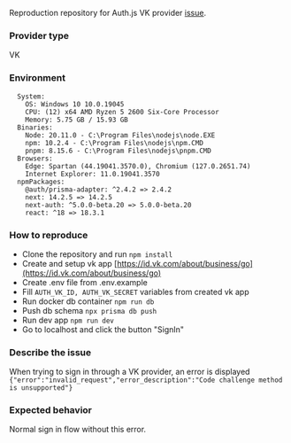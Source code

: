 Reproduction repository for Auth.js VK provider [issue](https://github.com/nextauthjs/next-auth/issues/11633).

### Provider type

VK

### Environment

```
  System:
    OS: Windows 10 10.0.19045
    CPU: (12) x64 AMD Ryzen 5 2600 Six-Core Processor
    Memory: 5.75 GB / 15.93 GB
  Binaries:
    Node: 20.11.0 - C:\Program Files\nodejs\node.EXE
    npm: 10.2.4 - C:\Program Files\nodejs\npm.CMD
    pnpm: 8.15.6 - C:\Program Files\nodejs\pnpm.CMD
  Browsers:
    Edge: Spartan (44.19041.3570.0), Chromium (127.0.2651.74)
    Internet Explorer: 11.0.19041.3570
  npmPackages:
    @auth/prisma-adapter: ^2.4.2 => 2.4.2
    next: 14.2.5 => 14.2.5
    next-auth: ^5.0.0-beta.20 => 5.0.0-beta.20
    react: ^18 => 18.3.1
```

### How to reproduce

- Clone the repository and run `npm install`
- Create and setup vk app [https://id.vk.com/about/business/go](https://id.vk.com/about/business/go)
- Create .env file from .env.example
- Fill `AUTH_VK_ID, AUTH_VK_SECRET` variables from created vk app
- Run docker db container `npm run db`
- Push db schema `npx prisma db push`
- Run dev app `npm run dev`
- Go to localhost and click the button "SignIn"

### Describe the issue

When trying to sign in through a VK provider, an error is displayed
`{"error":"invalid_request","error_description":"Code challenge method is unsupported"}`

### Expected behavior

Normal sign in flow without this error.
